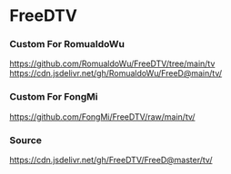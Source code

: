 # FreeDTV

### Custom For RomualdoWu
https://github.com/RomualdoWu/FreeDTV/tree/main/tv
https://cdn.jsdelivr.net/gh/RomualdoWu/FreeD@main/tv/

### Custom For FongMi
https://github.com/FongMi/FreeDTV/raw/main/tv/

### Source
https://cdn.jsdelivr.net/gh/FreeDTV/FreeD@master/tv/
